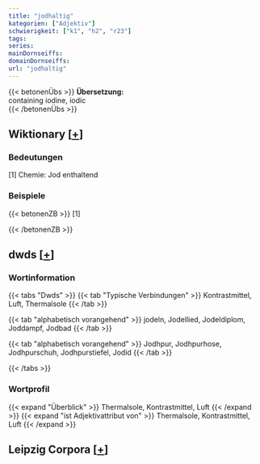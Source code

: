 ```yaml
---
title: "jodhaltig"
kategorien: ["Adjektiv"]
schwierigkeit: ["k1", "h2", "r23"]
tags:
series:
mainDornseiffs:
domainDornseiffs:
url: "jodhaltig"
---
```


{{< betonenÜbs >}}
**Übersetzung:**  
containing iodine, iodic  
{{< /betonenÜbs >}}

## Wiktionary [[+](https://de.wiktionary.org/wiki/jodhaltig)]

### Bedeutungen
[1] Chemie: Jod enthaltend  

### Beispiele
{{< betonenZB >}}
[1]  

{{< /betonenZB >}}


## dwds [[+](https://www.dwds.de/wb/jodhaltig)]

### Wortinformation
{{< tabs "Dwds" >}}
{{< tab "Typische Verbindungen" >}}
Kontrastmittel, Luft, Thermalsole
{{< /tab >}}

{{< tab "alphabetisch vorangehend" >}}
jodeln, Jodellied, Jodeldiplom, Joddampf, Jodbad
{{< /tab >}}

{{< tab "alphabetisch vorangehend" >}}
Jodhpur, Jodhpurhose, Jodhpurschuh, Jodhpurstiefel, Jodid
{{< /tab >}}

{{< /tabs >}}

### Wortprofil
{{< expand "Überblick" >}} Thermalsole, Kontrastmittel, Luft {{< /expand >}}
{{< expand "ist Adjektivattribut von" >}} Thermalsole, Kontrastmittel, Luft {{< /expand >}}

## Leipzig Corpora [[+](https://corpora.uni-leipzig.de/en/res?word=jodhaltig&corpusId=deu_newscrawl-public_2018)]


